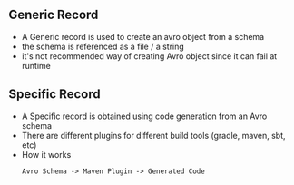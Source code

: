 ## Generic Record
- A Generic record is used to create an avro object from a schema
- the schema is referenced as a file / a string
- it's not recommended way of creating Avro object since it can fail at runtime

## Specific Record
- A Specific record is obtained using code generation from an Avro schema
- There are different plugins for different build tools (gradle, maven, sbt, etc)
- How it works
    ```
    Avro Schema -> Maven Plugin -> Generated Code
    ```